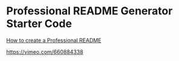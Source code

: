 # Professional README Generator Starter Code

[How to create a Professional README](./readme-guide.md)


https://vimeo.com/660884338
